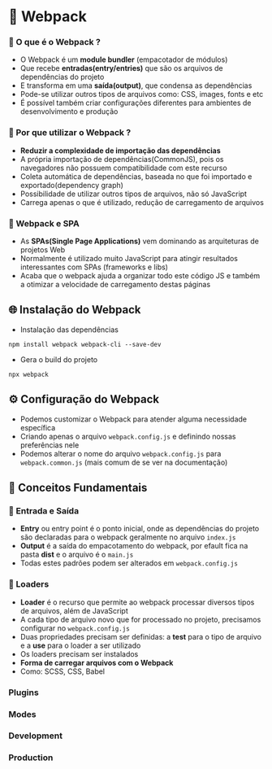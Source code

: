 # 🎲 Webpack

### 📄 O que é o Webpack ?

- O Webpack é um **module bundler** (empacotador de módulos)
- Que recebe **entradas(entry/entries)** que são os arquivos de dependências do projeto
- E transforma em uma **saída(output)**, que condensa as dependências
- Pode-se utilizar outros tipos de arquivos como: CSS, images, fonts e etc
- É possível também criar configurações diferentes para ambientes de desenvolvimento e produção

### 📌 Por que utilizar o Webpack ?

- **Reduzir a complexidade de importação das dependências**
- A própria importação de dependências(CommonJS), pois os navegadores não possuem compatibilidade com este recurso
- Coleta automática de dependências, baseada no que foi importado e exportado(dependency graph)
- Possibilidade de utilizar outros tipos de arquivos, não só JavaScript
- Carrega apenas o que é utilizado, redução de carregamento de arquivos

### 📌 Webpack e SPA

- As **SPAs(Single Page Applications)** vem dominando as arquiteturas de projetos Web
- Normalmente é utilizado muito JavaScript para atingir resultados interessantes com SPAs (frameworks e libs)
- Acaba que o webpack ajuda a organizar todo este código JS e também a otimizar a velocidade de carregamento destas páginas

## 🌐 Instalação do Webpack

- Instalação das dependências

```
npm install webpack webpack-cli --save-dev
```

- Gera o build do projeto

```
npx webpack
```

## ⚙️ Configuração do Webpack

- Podemos customizar o Webpack para atender alguma necessidade específica
- Criando apenas o arquivo `webpack.config.js` e definindo nossas preferências nele
- Podemos alterar o nome do arquivo `webpack.config.js` para `webpack.common.js` (mais comum de se ver na documentação)

## 🔗 Conceitos Fundamentais

### 📩 Entrada e Saída

- **Entry** ou entry point é o ponto inicial, onde as dependências do projeto são declaradas para o webpack geralmente no arquivo `index.js`
- **Output** é a saída do empacotamento do webpack, por efault fica na pasta **dist** e o arquivo é o `main.js`
- Todas estes padrões podem ser alterados em `webpack.config.js`

### 📌 Loaders

- **Loader** é o recurso que permite ao webpack processar diversos tipos de arquivos, além de JavaScript
- A cada tipo de arquivo novo que for processado no projeto, precisamos configurar no `webpack.config.js`
- Duas propriedades precisam ser definidas: a **test** para o tipo de arquivo e a **use** para o loader a ser utilizado
- Os loaders precisam ser instalados
- **Forma de carregar arquivos com o Webpack**
- Como: SCSS, CSS, Babel

### Plugins



### Modes

### Development

### Production
